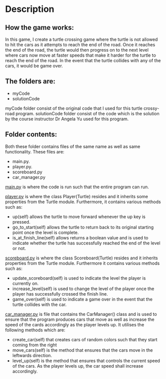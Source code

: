 # Description

## How the game works:

In this game, I create a turtle crossing game where the turtle is not allowed to hit the cars as it attempts to reach the end of the road. Once it reaches the end of the road, the turtle would then progress on to the next level where cars now move at faster speeds that make it harder for the turtle to reach the end of the road. In the event that the turtle collides with any of the cars, it would be game over. 

## The folders are:
- myCode
- solutionCode

myCode folder consist of the original code that I used for this turtle crossy-road program. 
solutionCode folder consist of the code which is the solution by the course instructor Dr Angela Yu used for this program. 

## Folder contents:

Both these folder contains files of the same name as well as same functionality. These files are:

- main.py.  
- player.py. 
- scoreboard.py
- car_manager.py

<ins>main.py</ins> is where the code is run such that the entire program can run.

<ins>player.py</ins> is where the class Player(Turtle) resides and it inherits some properties from the Turtle module. Furthermore, it contains various methods such as:

- up(self) allows the turtle to move forward whenever the up key is pressed.
- go_to_start(self) allows the turtle to return back to its original starting point once the level is complete.
- is_at_finish_line(self) allows returns a boolean value and is used to indicate whether the turtle has successfully reached the end of the level or not.

<ins>scoreboard.py</ins> is where the class Scoreboard(Turtle) resides and it inherits properties from the Turtle module. Furthermore it contains various methods such as:

- update_scoreboard(self) is used to indicate the level the player is currently on.
- increase_level(self) is used to change the level of the player once the player has successfully crossed the finish line.
- game_over(self) is used to indicate a game over in the event that the turtle collides with the car.

<ins>car_manager.py</ins> is file that contains the CarManager() class and is used to ensure that the program produces cars that move as well as increase the speed of the cards accordingly as the player levels up. It utilises the following methods which are:
- create_car(self) that creates cars of random colors such that they start coming from the right
- move_cars(self) is the method that ensures that the cars move in the leftwards direction.
- level_up(self) is the method that ensures that controls the current speed of the cars. As the player levels up, the car speed shall increase accordingly.
